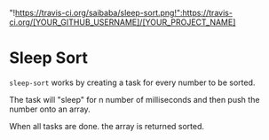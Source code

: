 "!https://travis-ci.org/saibaba/sleep-sort.png!":https://travis-ci.org/[YOUR_GITHUB_USERNAME]/[YOUR_PROJECT_NAME]

# Sleep Sort

`sleep-sort` works by creating a task for every number to be sorted. 

The task will "sleep" for n number of milliseconds and then push the number onto an array.

When all tasks are done. the array is returned sorted.
